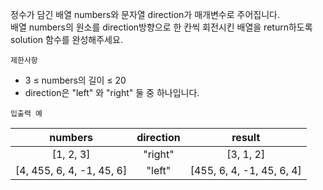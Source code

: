 정수가 담긴 배열 numbers와 문자열 direction가 매개변수로 주어집니다. 
<br>
배열 numbers의 원소를 direction방향으로 한 칸씩 회전시킨 배열을 return하도록 solution 함수를 완성해주세요.

`제한사항`

- 3 ≤ numbers의 길이 ≤ 20
- direction은 "left" 와 "right" 둘 중 하나입니다.

`입출력 예`

|numbers|direction|result|
|:-:|:-:|:-:|
|[1, 2, 3]|"right"|[3, 1, 2]|
|[4, 455, 6, 4, -1, 45, 6]|"left"|[455, 6, 4, -1, 45, 6, 4]|
